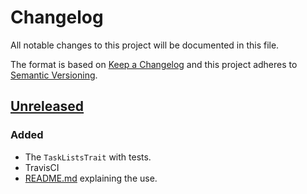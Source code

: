 # Changelog
All notable changes to this project will be documented in this file.

The format is based on [Keep a Changelog](http://keepachangelog.com/en/1.0.0/)
and this project adheres to [Semantic Versioning](http://semver.org/spec/v2.0.0.html).

## [Unreleased]
### Added
- The `TaskListsTrait` with tests.
- TravisCI
- [README.md](./README.md) explaining the use.

[Unreleased]: https://github.com/kirra/markdown-task-lists
